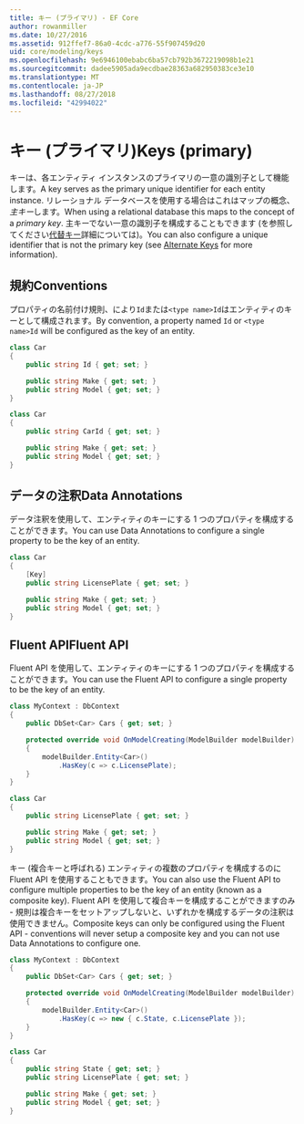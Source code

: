```yaml
---
title: キー (プライマリ) - EF Core
author: rowanmiller
ms.date: 10/27/2016
ms.assetid: 912ffef7-86a0-4cdc-a776-55f907459d20
uid: core/modeling/keys
ms.openlocfilehash: 9e6946100ebabc6ba57cb792b3672219098b1e21
ms.sourcegitcommit: dadee5905ada9ecdbae28363a682950383ce3e10
ms.translationtype: MT
ms.contentlocale: ja-JP
ms.lasthandoff: 08/27/2018
ms.locfileid: "42994022"
---
```

# <a name="keys-primary"></a><span data-ttu-id="b493e-102">キー (プライマリ)</span><span class="sxs-lookup"><span data-stu-id="b493e-102">Keys (primary)</span></span>

<span data-ttu-id="b493e-103">キーは、各エンティティ インスタンスのプライマリの一意の識別子として機能します。</span><span class="sxs-lookup"><span data-stu-id="b493e-103">A key serves as the primary unique identifier for each entity instance.</span></span> <span data-ttu-id="b493e-104">リレーショナル データベースを使用する場合はこれはマップの概念、*主キー*します。</span><span class="sxs-lookup"><span data-stu-id="b493e-104">When using a relational database this maps to the concept of a *primary key*.</span></span> <span data-ttu-id="b493e-105">主キーでない一意の識別子を構成することもできます (を参照してください[代替キー](alternate-keys.md)詳細については)。</span><span class="sxs-lookup"><span data-stu-id="b493e-105">You can also configure a unique identifier that is not the primary key (see [Alternate Keys](alternate-keys.md) for more information).</span></span>

## <a name="conventions"></a><span data-ttu-id="b493e-106">規約</span><span class="sxs-lookup"><span data-stu-id="b493e-106">Conventions</span></span>

<span data-ttu-id="b493e-107">プロパティの名前付け規則、により`Id`または`<type name>Id`はエンティティのキーとして構成されます。</span><span class="sxs-lookup"><span data-stu-id="b493e-107">By convention, a property named `Id` or `<type name>Id` will be configured as the key of an entity.</span></span>

<!-- [!code-csharp[Main](samples/core/Modeling/Conventions/Samples/KeyId.cs?highlight=3)] -->
``` csharp
class Car
{
    public string Id { get; set; }

    public string Make { get; set; }
    public string Model { get; set; }
}
```

<!-- [!code-csharp[Main](samples/core/Modeling/Conventions/Samples/KeyTypeNameId.cs?highlight=3)] -->
``` csharp
class Car
{
    public string CarId { get; set; }

    public string Make { get; set; }
    public string Model { get; set; }
}
```

## <a name="data-annotations"></a><span data-ttu-id="b493e-108">データの注釈</span><span class="sxs-lookup"><span data-stu-id="b493e-108">Data Annotations</span></span>

<span data-ttu-id="b493e-109">データ注釈を使用して、エンティティのキーにする 1 つのプロパティを構成することができます。</span><span class="sxs-lookup"><span data-stu-id="b493e-109">You can use Data Annotations to configure a single property to be the key of an entity.</span></span>

<!-- [!code-csharp[Main](samples/core/Modeling/DataAnnotations/Samples/KeySingle.cs?highlight=3,4)] -->
``` csharp
class Car
{
    [Key]
    public string LicensePlate { get; set; }

    public string Make { get; set; }
    public string Model { get; set; }
}
```

## <a name="fluent-api"></a><span data-ttu-id="b493e-110">Fluent API</span><span class="sxs-lookup"><span data-stu-id="b493e-110">Fluent API</span></span>

<span data-ttu-id="b493e-111">Fluent API を使用して、エンティティのキーにする 1 つのプロパティを構成することができます。</span><span class="sxs-lookup"><span data-stu-id="b493e-111">You can use the Fluent API to configure a single property to be the key of an entity.</span></span>

<!-- [!code-csharp[Main](samples/core/Modeling/FluentAPI/Samples/KeySingle.cs?highlight=7,8)] -->
``` csharp
class MyContext : DbContext
{
    public DbSet<Car> Cars { get; set; }

    protected override void OnModelCreating(ModelBuilder modelBuilder)
    {
        modelBuilder.Entity<Car>()
            .HasKey(c => c.LicensePlate);
    }
}

class Car
{
    public string LicensePlate { get; set; }

    public string Make { get; set; }
    public string Model { get; set; }
}
```

<span data-ttu-id="b493e-112">キー (複合キーと呼ばれる) エンティティの複数のプロパティを構成するのに Fluent API を使用することもできます。</span><span class="sxs-lookup"><span data-stu-id="b493e-112">You can also use the Fluent API to configure multiple properties to be the key of an entity (known as a composite key).</span></span> <span data-ttu-id="b493e-113">Fluent API を使用して複合キーを構成することができますのみ - 規則は複合キーをセットアップしないと、いずれかを構成するデータの注釈は使用できません。</span><span class="sxs-lookup"><span data-stu-id="b493e-113">Composite keys can only be configured using the Fluent API - conventions will never setup a composite key and you can not use Data Annotations to configure one.</span></span>

<!-- [!code-csharp[Main](samples/core/Modeling/FluentAPI/Samples/KeyComposite.cs?highlight=7,8)] -->
``` csharp
class MyContext : DbContext
{
    public DbSet<Car> Cars { get; set; }

    protected override void OnModelCreating(ModelBuilder modelBuilder)
    {
        modelBuilder.Entity<Car>()
            .HasKey(c => new { c.State, c.LicensePlate });
    }
}

class Car
{
    public string State { get; set; }
    public string LicensePlate { get; set; }

    public string Make { get; set; }
    public string Model { get; set; }
}
```
